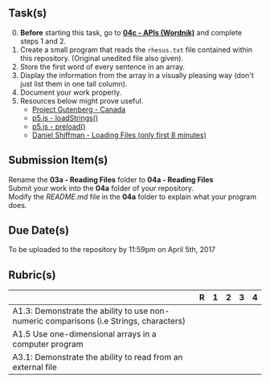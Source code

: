 Task(s)
-------
0. **Before** starting this task, go to **[04c - APIs (Wordnik)](https://github.com/mrseidel-classes/ICS4U/tree/master/Assignments/04c%20-%20APIs%20(Wordnik))** and complete steps 1 and 2.
1. Create a small program that reads the ```rhesus.txt``` file contained within this repository. (Original unedited file also given).
2. Store the first word of every sentence in an array.
3. Display the information from the array in a visually pleasing way (don't just list them in one tall column).
3. Document your work properly.
4. Resources below might prove useful.
   * [Project Gutenberg - Canada](http://www.gutenberg.ca/#catalogueA)
   * [p5.js - loadStrings()](https://p5js.org/reference)
   * [p5.js - preload()](https://p5js.org/reference)
   * [Daniel Shiffman - Loading Files (only first 8 minutes)](https://www.youtube.com/watch?v=0Mq2CxspF5s)

Submission Item(s)
------------------
Rename the **03a - Reading Files** folder to **04a - Reading Files**  
Submit your work into the **04a** folder of your repository.  
Modify the _README.md_ file in the **04a** folder to explain what your program does.

Due Date(s)
-------------
To be uploaded to the repository by 11:59pm on April 5th, 2017

Rubric(s)
---------
|                                          | R    | 1    | 2    | 3    | 4    |
| ---------------------------------------- | ---- | ---- | ---- | ---- | ---- |
| A1.3: Demonstrate the ability to use non-numeric comparisons (i.e Strings, characters)                                   |      |      |      |      |      |
| A1.5 Use one-dimensional arrays in a computer program                                   |      |      |      |      |      |
| A3.1: Demonstrate the ability to read from an external file                                   |      |      |      |      |      |
